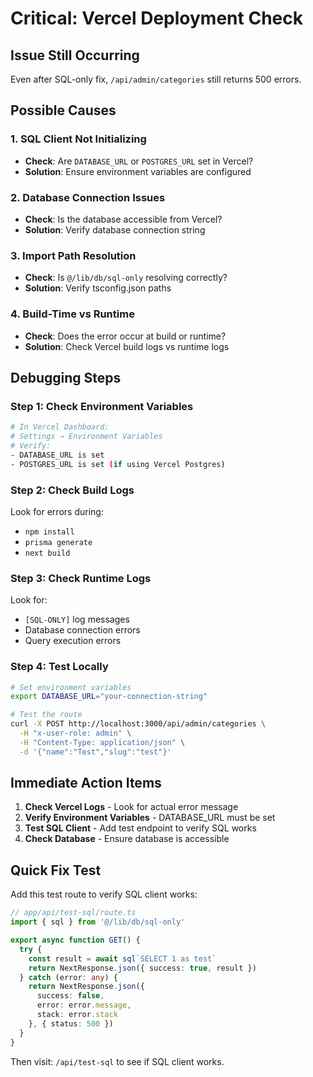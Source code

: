 # Critical: Vercel Deployment Check

## Issue Still Occurring

Even after SQL-only fix, `/api/admin/categories` still returns 500 errors.

## Possible Causes

### 1. SQL Client Not Initializing
- **Check**: Are `DATABASE_URL` or `POSTGRES_URL` set in Vercel?
- **Solution**: Ensure environment variables are configured

### 2. Database Connection Issues
- **Check**: Is the database accessible from Vercel?
- **Solution**: Verify database connection string

### 3. Import Path Resolution
- **Check**: Is `@/lib/db/sql-only` resolving correctly?
- **Solution**: Verify tsconfig.json paths

### 4. Build-Time vs Runtime
- **Check**: Does the error occur at build or runtime?
- **Solution**: Check Vercel build logs vs runtime logs

## Debugging Steps

### Step 1: Check Environment Variables
```bash
# In Vercel Dashboard:
# Settings → Environment Variables
# Verify:
- DATABASE_URL is set
- POSTGRES_URL is set (if using Vercel Postgres)
```

### Step 2: Check Build Logs
Look for errors during:
- `npm install`
- `prisma generate`
- `next build`

### Step 3: Check Runtime Logs
Look for:
- `[SQL-ONLY]` log messages
- Database connection errors
- Query execution errors

### Step 4: Test Locally
```bash
# Set environment variables
export DATABASE_URL="your-connection-string"

# Test the route
curl -X POST http://localhost:3000/api/admin/categories \
  -H "x-user-role: admin" \
  -H "Content-Type: application/json" \
  -d '{"name":"Test","slug":"test"}'
```

## Immediate Action Items

1. **Check Vercel Logs** - Look for actual error message
2. **Verify Environment Variables** - DATABASE_URL must be set
3. **Test SQL Client** - Add test endpoint to verify SQL works
4. **Check Database** - Ensure database is accessible

## Quick Fix Test

Add this test route to verify SQL client works:

```typescript
// app/api/test-sql/route.ts
import { sql } from '@/lib/db/sql-only'

export async function GET() {
  try {
    const result = await sql`SELECT 1 as test`
    return NextResponse.json({ success: true, result })
  } catch (error: any) {
    return NextResponse.json({ 
      success: false, 
      error: error.message,
      stack: error.stack 
    }, { status: 500 })
  }
}
```

Then visit: `/api/test-sql` to see if SQL client works.

